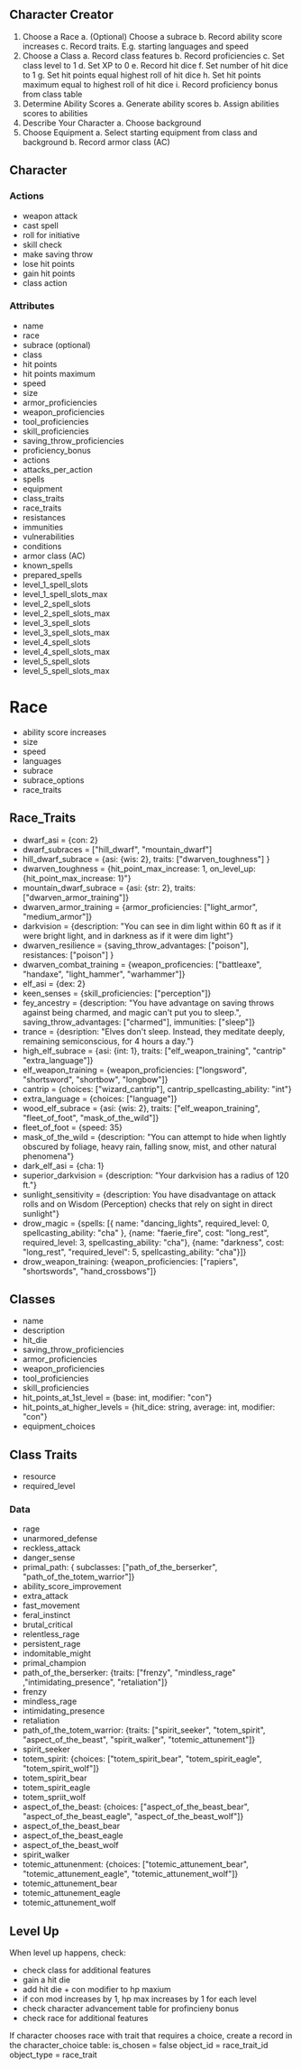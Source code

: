 ## Character Creator
1. Choose a Race
    a. (Optional) Choose a subrace
    b. Record ability score increases
    c. Record traits. E.g. starting languages and speed
2. Choose a Class
    a. Record class features
    b. Record proficiencies
    c. Set class level to 1
    d. Set XP to 0
    e. Record hit dice
    f. Set number of hit dice to 1
    g. Set hit points equal highest roll of hit dice
    h. Set hit points maximum equal to highest roll of hit dice
    i. Record proficiency bonus from class table
3. Determine Ability Scores
    a. Generate ability scores
    b. Assign abilities scores to abilities
4. Describe Your Character
    a. Choose background
5. Choose Equipment
    a. Select starting equipment from class and background
    b. Record armor class (AC)

## Character
### Actions
- weapon attack
- cast spell
- roll for initiative
- skill check
- make saving throw
- lose hit points
- gain hit points
- class action


### Attributes
- name
- race
- subrace (optional)
- class
- hit points
- hit points maximum
- speed
- size
- armor_proficiencies
- weapon_proficiencies
- tool_proficiencies
- skill_proficiencies
- saving_throw_proficiencies
- proficiency_bonus
- actions
- attacks_per_action
- spells
- equipment
- class_traits
- race_traits
- resistances
- immunities
- vulnerabilities
- conditions
- armor class (AC)
- known_spells
- prepared_spells
- level_1_spell_slots
- level_1_spell_slots_max
- level_2_spell_slots
- level_2_spell_slots_max
- level_3_spell_slots
- level_3_spell_slots_max
- level_4_spell_slots
- level_4_spell_slots_max
- level_5_spell_slots
- level_5_spell_slots_max



# Race
- ability score increases
- size
- speed
- languages
- subrace
- subrace_options
- race_traits

## Race_Traits
- dwarf_asi = {con: 2}
- dwarf_subraces = ["hill_dwarf", "mountain_dwarf"]
- hill_dwarf_subrace = {asi: {wis: 2}, traits: ["dwarven_toughness"] }
- dwarven_toughness = {hit_point_max_increase: 1, on_level_up: {hit_point_max_increase: 1}"}
- mountain_dwarf_subrace = {asi: {str: 2}, traits: ["dwarven_armor_training"]}
- dwarven_armor_training = {armor_proficiencies: ["light_armor", "medium_armor"]}
- darkvision = {description: "You can see in dim light within 60 ft as if it were bright light, and in darkness as if it were dim light"}
- dwarven_resilience = {saving_throw_advantages: ["poison"], resistances: ["poison"] }
- dwarven_combat_training = {weapon_proficencies: ["battleaxe", "handaxe", "light_hammer", "warhammer"]}
- elf_asi = {dex: 2}
- keen_senses = {skill_proficiencies: ["perception"]}
- fey_ancestry = {description: "You have advantage on saving throws against being charmed, and magic can't put you to sleep.", saving_throw_advantages: ["charmed"], immunities: ["sleep"]}
- trance = {desription: "Elves don't sleep. Instead, they meditate deeply, remaining semiconscious, for 4 hours a day."}
- high_elf_subrace = {asi: {int: 1}, traits: ["elf_weapon_training", "cantrip" "extra_language"]}
- elf_weapon_training = {weapon_proficiencies: ["longsword", "shortsword", "shortbow", "longbow"]}
- cantrip = {choices: ["wizard_cantrip"], cantrip_spellcasting_ability: "int"}
- extra_language = {choices: ["language"]}
- wood_elf_subrace = {asi: {wis: 2}, traits: ["elf_weapon_training", "fleet_of_foot", "mask_of_the_wild"]}
- fleet_of_foot = {speed: 35}
- mask_of_the_wild = {description: "You can attempt to hide when lightly obscured by foliage, heavy rain, falling snow, mist, and other natural phenomena"}
- dark_elf_asi = {cha: 1}
- superior_darkvision = {description: "Your darkvision has a radius of 120 ft."}
- sunlight_sensitivity = {description: You have disadvantage on attack rolls and on Wisdom (Perception) checks that rely on sight in direct sunlight"}
- drow_magic = {spells: [{ name: "dancing_lights", required_level: 0, spellcasting_ability: "cha" }, {name: "faerie_fire", cost: "long_rest", required_level: 3, spellcasting_ability: "cha"}, {name: "darkness", cost: "long_rest", "required_level": 5, spellcasting_ability: "cha"}]}
- drow_weapon_training: {weapon_proficiencies: ["rapiers", "shortswords", "hand_crossbows"]}

## Classes
- name
- description
- hit_die
- saving_throw_proficiencies
- armor_proficiencies
- weapon_proficiencies
- tool_proficiencies
- skill_proficiencies
- hit_points_at_1st_level = {base: int, modifier: "con"}
- hit_points_at_higher_levels = {hit_dice: string, average: int, modifier: "con"}
- equipment_choices

## Class Traits
- resource
- required_level

### Data
- rage 
- unarmored_defense
- reckless_attack
- danger_sense
- primal_path: { subclasses: ["path_of_the_berserker", "path_of_the_totem_warrior"]}
- ability_score_improvement
- extra_attack
- fast_movement
- feral_instinct
- brutal_critical
- relentless_rage
- persistent_rage
- indomitable_might
- primal_champion
- path_of_the_berserker: {traits: ["frenzy", "mindless_rage" ,"intimidating_presence", "retaliation"]}
- frenzy
- mindless_rage
- intimidating_presence
- retaliation
- path_of_the_totem_warrior: {traits: ["spirit_seeker", "totem_spirit", "aspect_of_the_beast", "spirit_walker", "totemic_attunement"]}
- spirit_seeker
- totem_spirit: {choices: ["totem_spirit_bear", "totem_spirit_eagle", "totem_spirit_wolf"]}
- totem_spirit_bear
- totem_spirit_eagle
- totem_spriit_wolf
- aspect_of_the_beast: {choices: ["aspect_of_the_beast_bear", "aspect_of_the_beast_eagle", "aspect_of_the_beast_wolf"]}
- aspect_of_the_beast_bear
- aspect_of_the_beast_eagle
- aspect_of_the_beast_wolf
- spirit_walker
- totemic_attunenment: {choices: ["totemic_attunement_bear", "totemic_attunement_eagle", "totemic_attunement_wolf"]}
- totemic_attunement_bear
- totemic_attunement_eagle
- totemic_attunement_wolf


## Level Up
When level up happens, check:
- check class for additional features
- gain a hit die
- add hit die + con modifier to hp maxium
- if con mod increases by 1, hp max increases by 1 for each level
- check character advancement table for profincieny bonus
- check race for additional features



If character chooses race with trait that requires a choice, create a record in the character_choice table:
is_chosen = false
object_id = race_trait_id
object_type = race_trait

